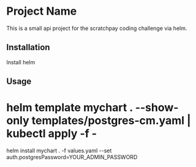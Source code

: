 # Project Name

This is a small api project for the scratchpay coding challenge via helm.

## Installation
Install helm


## Usage
# helm template mychart . --show-only templates/postgres-cm.yaml | kubectl apply -f - 
helm install mychart . -f values.yaml  --set auth.postgresPassword=YOUR_ADMIN_PASSWORD